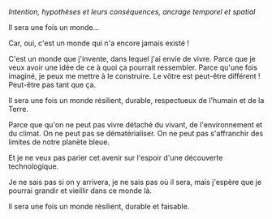 *Intention, hypothèses et leurs conséquences, ancrage temporel et spatial*

Il sera une fois un monde...

Car, oui, c'est un monde qui n'a encore jamais existé !

C'est un monde que j'invente, dans lequel j'ai envie de vivre. Parce que je veux avoir une idée de ce à quoi ça pourrait ressembler. Parce qu'une fois imaginé, je peux me mettre à le construire. Le vôtre est peut-être différent ! Peut-être pas tant que ça.

Il sera une fois un monde résilient, durable, respectueux de l'humain et de la Terre.

Parce que qu'on ne peut pas vivre détaché du vivant, de l'environnement et du climat. On ne peut pas se dématérialiser. On ne peut pas s'affranchir des limites de notre planète bleue.

Et je ne veux pas parier cet avenir sur l'espoir d'une découverte technologique.

Je ne sais pas si on y arrivera, je ne sais pas où il sera, mais j'espère que je pourrai grandir et vieillir dans ce monde là.

Il sera une fois un monde résilient, durable et faisable.
